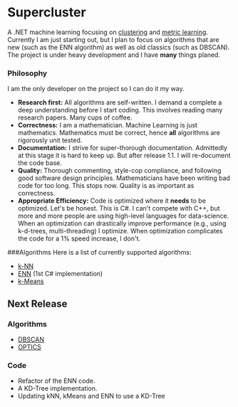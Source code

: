 # Supercluster
A .NET machine learning focusing on [clustering](https://en.wikipedia.org/wiki/Cluster_analysis) and [metric learning](https://en.wikipedia.org/wiki/Similarity_learning).
Currently I am just starting out, but I plan to focus on algorithms that are new (such as the ENN algorithm) as well as old classics (such as DBSCAN). The project is under heavy development and I have **many** things planed.

### Philosophy
I am the only developer on the project so I can do it my way.
* **Research first:** All algorithms are self-written. I demand a complete a deep understanding before I start coding. This involves reading many research papers. Many cups of coffee.
* **Correctness:** I am a mathematician. Machine Learning is just mathematics. Mathematics must be correct, hence **all** algorithms are rigorously unit tested.
* **Documentation:**  I strive for super-thorough documentation. Admittedly at this stage it is hard to keep up. But after release 1.1. I will re-document the code base.
* **Quality:** Thorough commenting, style-cop compliance, and following good software design principles. Mathematicians have been writing bad code for too long. This stops now. Quality is as important as correctness.
* **Appropriate Efficiency:** Code is optimized where it **needs** to be optimized. Let's be honest. This is C#. I can't compete with C++, but more and more people are using high-level languages for data-science. When an optimization can drastically improve performance (e.g., using k-d-trees, multi-threading) I optimize. When optimization complicates the code for a 1% speed increase, I don't.


###Algorithms
Here is a list of currently supported algorithms:

* [k-NN](https://en.wikipedia.org/wiki/K-nearest_neighbors_algorithm)
* [ENN](http://www.ele.uri.edu/faculty/he/PDFfiles/ENN.pdf) (1st C# implementation)
* [k-Means](https://en.wikipedia.org/wiki/K-means_clustering)

## Next Release

### Algorithms 
* [DBSCAN](https://en.wikipedia.org/wiki/DBSCAN)
* [OPTICS](https://en.wikipedia.org/wiki/OPTICS_algorithm)

### Code
* Refactor of the ENN code.
* A KD-Tree implementation.
* Updating kNN, kMeans and ENN to use a KD-Tree
